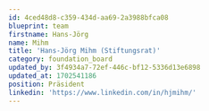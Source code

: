 ```yaml
---
id: 4ced48d8-c359-434d-aa69-2a3988bfca08
blueprint: team
firstname: Hans-Jörg
name: Mihm
title: 'Hans-Jörg Mihm (Stiftungsrat)'
category: foundation_board
updated_by: 3f4934a7-72ef-446c-bf12-5336d13e6898
updated_at: 1702541186
position: Präsident
linkedin: 'https://www.linkedin.com/in/hjmihm/'
---
```

